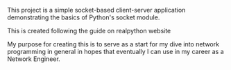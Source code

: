 This project is a simple socket-based client-server application demonstrating the basics of Python's socket module.

This is created following the guide on realpython website

My purpose for creating this is to serve as a start for my dive into network programming in general in hopes that eventually I can use in my career as a Network Engineer.
